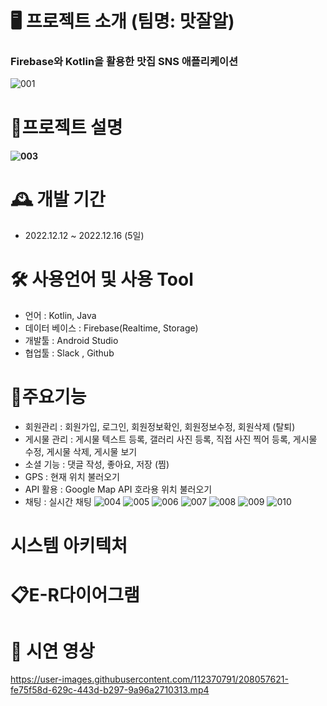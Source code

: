 # 🖥 프로젝트 소개 (팀명: 맛잘알)
### Firebase와 Kotlin을 활용한 맛집 SNS 애플리케이션
![001](https://user-images.githubusercontent.com/112370791/208055333-10b0c795-9b7c-4af8-bdee-0c61fed1a82f.png)

# 📝프로젝트 설명
#### ![003](https://user-images.githubusercontent.com/112370791/208055246-95cd82fe-2949-4101-8bef-a31dd3ebe1d5.png)

# 🕰 개발 기간
 - 2022.12.12 ~ 2022.12.16 (5일)

# 🛠 사용언어 및 사용 Tool
  - 언어 : Kotlin, Java
  - 데이터 베이스 : Firebase(Realtime, Storage)
  - 개발툴 : Android Studio
  - 협업툴 : Slack , Github
  
# 📌주요기능
  - 회원관리 : 회원가입, 로그인, 회원정보확인, 회원정보수정, 회원삭제 (탈퇴)
  - 게시물 관리 : 게시물 텍스트 등록, 갤러리 사진 등록, 직접 사진 찍어 등록, 게시물 수정, 게시물 삭제, 게시물 보기
  - 소셜 기능 : 댓글 작성, 좋아요, 저장 (찜)
  - GPS : 현재 위치 불러오기
  - API 활용 : Google Map API 호라용 위치 불러오기
  - 채팅 : 실시간 채팅
  ![004](https://user-images.githubusercontent.com/112370791/208056708-6abe7a2f-bf30-45a8-94a0-8409db6abf6e.png)
  ![005](https://user-images.githubusercontent.com/112370791/208056723-8ca1875a-5f0c-4e88-b8f3-d90f50267873.png)
  ![006](https://user-images.githubusercontent.com/112370791/208056733-98415760-dc3c-4b19-9705-f6350f15bc0b.png)
  ![007](https://user-images.githubusercontent.com/112370791/208056749-675f2b4f-7b52-42eb-b74f-cc2c67715161.png)
  ![008](https://user-images.githubusercontent.com/112370791/208056759-43b8580b-3bea-442e-ba67-85e5b6b53277.png)
  ![009](https://user-images.githubusercontent.com/112370791/208056764-a6580bfb-3e7f-4ace-8d91-958595269f85.png)
  ![010](https://user-images.githubusercontent.com/112370791/208056776-3aa43995-eff8-4a22-843e-d3cf9b6c8e89.png)
  
# 시스템 아키텍처

  
# 📋E-R다이어그램

  
# 🎥 시연 영상
https://user-images.githubusercontent.com/112370791/208057621-fe75f58d-629c-443d-b297-9a96a2710313.mp4


